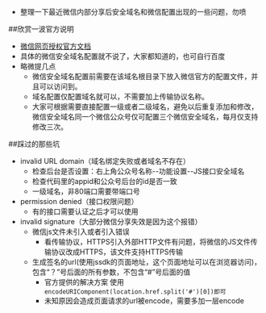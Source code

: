 * 整理一下最近微信内部分享后安全域名和微信配置出现的一些问题，勿喷

##欣赏一波官方说明
* [微信网页授权官方文档](https://mp.weixin.qq.com/wiki?t=resource/res_main&id=mp1421140842)
* 具体的微信安全域名配置就不说了，大家都知道的，也可自行百度
* 略微提几点
	* 微信安全域名配置前需要在该域名根目录下放入微信官方的配置文件，并且可以访问到。
	* 域名配置仅配置域名就可以，不需要加上传输协议名称。
	* 大家可根据需要直接配置一级或者二级域名，避免以后重复添加和修改，微信安全域名同一个微信公众号仅可配置三个微信安全域名，每月仅支持修改三次。
	
	
##踩过的那些坑
* invalid URL domain（域名绑定失败或者域名不存在）
	* 检查后台是否设置：右上角公众号名称--功能设置--JS接口安全域名
	* 检查代码里的appid和公众号后台的id是否一致
	* 一级域名，非80端口需要带端口号
* permission denied（接口权限问题）
	* 有的接口需要认证之后才可以使用
* invalid signature（大部分微信分享失效是因为这个报错）
	* 微信js文件未引入或者引入错误
		* 看传输协议，HTTPS引入外部HTTP文件有问题，将微信的JS文件传输协议改成HTTPS，该文件支持HTTPS传输
	* 生成签名的url(使用jssdk的页面地址，这个页面地址可以在浏览器访问)，包含“？”号后面的所有参数，不包含“#”号后面的值
		* 官方提供的解决方案 使用`encodeURIComponent(location.href.split('#')[0])即可`
	   * 未知原因会造成页面请求的url被encode，需要多加一层encode